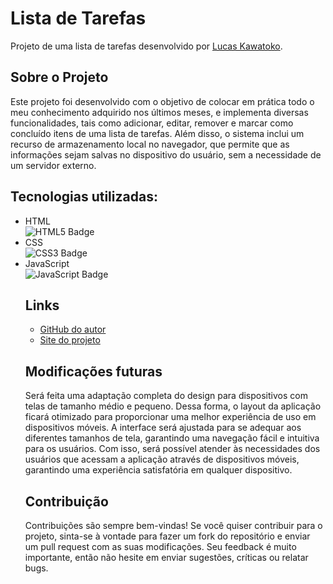 <!DOCTYPE html>
<html lang="pt-br">
<head>
  <meta charset="UTF-8">
</head>
<body>
  <h1>Lista de Tarefas</h1>
  <p>Projeto de uma lista de tarefas desenvolvido por <a href="https://github.com/lucaskawatoko">Lucas Kawatoko</a>.</p>
  <h2>Sobre o Projeto</h2>
    <p>Este projeto foi desenvolvido com o objetivo de colocar em prática todo o meu conhecimento adquirido nos últimos meses, e implementa diversas funcionalidades, tais como adicionar, editar, remover e marcar como concluído itens de uma lista de tarefas. Além disso, o sistema inclui um recurso de armazenamento local no navegador, que permite que as informações sejam salvas no dispositivo do usuário, sem a necessidade de um servidor externo. </p>
  <h2>Tecnologias utilizadas:</h2>
  <ul>
    <li>HTML</span><br><img src="https://img.shields.io/badge/HTML5-E34F26?logo=html5&logoColor=white" alt="HTML5 Badge"></li>
    <li>CSS</span><br><img src="https://img.shields.io/badge/CSS3-1572B6?logo=css3&logoColor=white" alt="CSS3 Badge"></li>
    <li>JavaScript</span><br><img src="https://img.shields.io/badge/JavaScript-F7DF1E?logo=javascript&logoColor=black" alt="JavaScript Badge"></li>
  
<h2>Links</h2>
<ul>
  <li><a href="https://github.com/lucaskawatoko">GitHub do autor</a></li>
  <li><a href="https://lista-de-tarefas-lucas-kawatoko.netlify.app/">Site do projeto</a></li>
</ul>
<h2>Modificações futuras</h2>
Será feita uma adaptação completa do design para dispositivos com telas de tamanho médio e pequeno. Dessa forma, o layout da aplicação ficará otimizado para proporcionar uma melhor experiência de uso em dispositivos móveis. A interface será ajustada para se adequar aos diferentes tamanhos de tela, garantindo uma navegação fácil e intuitiva para os usuários. Com isso, será possível atender às necessidades dos usuários que acessam a aplicação através de dispositivos móveis, garantindo uma experiência satisfatória em qualquer dispositivo. 
<h2>Contribuição</h2>
<p>Contribuições são sempre bem-vindas! Se você quiser contribuir para o projeto, sinta-se à vontade para fazer um fork do repositório e enviar um pull request com as suas modificações. Seu feedback é muito importante, então não hesite em enviar sugestões, críticas ou relatar bugs.</p>
</body>
</html>
